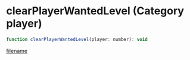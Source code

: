 # clearPlayerWantedLevel (Category player)

```js
function clearPlayerWantedLevel(player: number): void
```

[filename](clearPlayerWantedLevel_m.md ':include')
